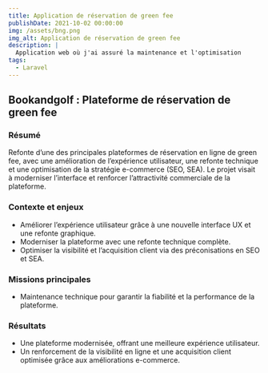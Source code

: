```yaml
---
title: Application de réservation de green fee
publishDate: 2021-10-02 00:00:00
img: /assets/bng.png
img_alt: Application de réservation de green fee
description: |
  Application web où j'ai assuré la maintenance et l'optimisation
tags:
  - Laravel
---
```


## Bookandgolf : Plateforme de réservation de green fee

### Résumé
Refonte d’une des principales plateformes de réservation en ligne de green fee, avec une amélioration de l’expérience utilisateur, une refonte technique et une optimisation de la stratégie e-commerce (SEO, SEA). Le projet visait à moderniser l’interface et renforcer l’attractivité commerciale de la plateforme.

### Contexte et enjeux
- Améliorer l’expérience utilisateur grâce à une nouvelle interface UX et une refonte graphique.
- Moderniser la plateforme avec une refonte technique complète.
- Optimiser la visibilité et l’acquisition client via des préconisations en SEO et SEA.

### Missions principales
- Maintenance technique pour garantir la fiabilité et la performance de la plateforme.

### Résultats
- Une plateforme modernisée, offrant une meilleure expérience utilisateur.
- Un renforcement de la visibilité en ligne et une acquisition client optimisée grâce aux améliorations e-commerce.